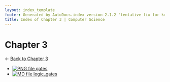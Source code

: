 ```yaml
---
layout: index_template
footer: Generated by AutoDocs.index version 2.1.2 "tentative fix for kramdown weirdness" ⓒ Starwort, 2020
title: Index of Chapter 3 | Computer Science
---
```


# Chapter 3

← [Back to Chapter 3](..)

- [![PNG file](https://img.icons8.com/windows/512/bb86fc/image-document.png) gates](Paper_1/section_4/chapter_3/gates.png)
- [![MD file](https://img.icons8.com/windows/512/bb86fc/regular-document.png) logic_gates](Paper_1/section_4/chapter_3/logic_gates.md)
